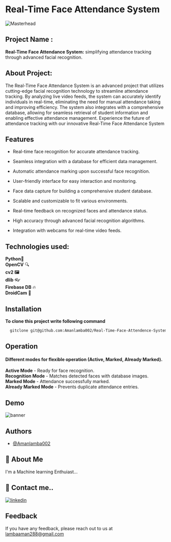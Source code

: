 

# Real-Time Face Attendance System



![Masterhead](https://cdn.sanity.io/images/4y5gb0f2/production/99ce546807fcf13b7a8dca6621510b136e41c79c-600x338.gif)


## Project Name :

**Real-Time Face Attendance System:** simplifying attendance tracking through advanced facial recognition.
## About Project: 
 
The Real-Time Face Attendance System is an advanced project that utilizes cutting-edge facial recognition technology to streamline attendance tracking. By analyzing live video feeds, the system can accurately identify individuals in real-time, eliminating the need for manual attendance taking and improving efficiency. The system also integrates with a comprehensive database, allowing for seamless retrieval of student information and enabling effective attendance management. Experience the future of attendance tracking with our innovative Real-Time Face Attendance System
## Features

- Real-time face recognition for accurate attendance tracking.
- Seamless integration with a database for efficient data management.
- Automatic attendance marking upon successful face recognition.

- User-friendly interface for easy interaction and monitoring.
- Face data capture for building a comprehensive student database.
- Scalable and customizable to fit various environments.
- Real-time feedback on recognized faces and attendance status.
- High accuracy through advanced facial recognition algorithms.
- Integration with webcams for real-time video    feeds.


## Technologies used:

**Python**🐍\
**OpenCV** 🔍\
**cv2 🖼️**\
**dlib** 👓\
**Firebase DB** 🔥\
**DroidCam** 📱

## Installation

**To clone this project write following command**

```bash
  gitclone git@github.com:Amanlamba002/Real-Time-Face-Attendence-System.git
```
    
## Operation

#### Different modes for flexible operation (Active, Marked, Already Marked).

**Active Mode** - Ready for face recognition.\
**Recognition Mode** - Matches detected faces with database images.\
**Marked Mode** - Attendance successfully marked.\
**Already Marked Mode** - Prevents duplicate attendance entries.
## Demo
![banner](https://github.com/Amanlamba002/Real-Time-Face-Attendence-System/assets/76461226/9d61cee1-7c37-4010-80ee-fd7ba88364ff)


## Authors

- [@Amanlamba002](https://github.com/Amanlamba002/)


## 🚀 About Me
I'm a Machine learning Enthuiast...


## 🔗 Contact me..
[![linkedin](https://img.shields.io/badge/linkedin-0A66C2?style=for-the-badge&logo=linkedin&logoColor=white)](www.linkedin.com/in/aman-lamba
)


## Feedback

If you have any feedback, please reach out to us at lambaaman288@gmail.com

